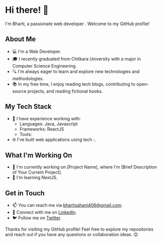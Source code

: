 # Hi there! 👋

I'm  Bharti, a passionate web developer . Welcome to my GitHub profile!

## About Me

- 💻 I'm a Web Developer.
- 🎓 I recently graduated from Chitkara University with a major in Computer Science Engineering.
- 🔍 I'm always eager to learn and explore new technologies and methodologies.
- 📚 In my free time, I enjoy reading tech blogs, contributing to open-source projects, and reading fictional books.

## My Tech Stack

- 💼 I have experience working with:
  - Languages: Java, Javascript
  - Frameworks: ReactJS
  - Tools: 
- 🌐 I've built web applications using tech :.

## What I'm Working On

- 🔭 I'm currently working on [Project Name], where I'm [Brief Description of Your Current Project].
- 🌱 I'm learning NextJS.


## Get in Touch

- 📫 You can reach me via bhartisahani406@gmail.com.
- 💼 Connect with me on [LinkedIn](https://www.linkedin.com/in/bharti-sahani-25a250188/).
- 🐦 Follow me on [Twitter](https://twitter.com/yourusername).



Thanks for visiting my GitHub profile! Feel free to explore my repositories and reach out if you have any questions or collaboration ideas. 😊

